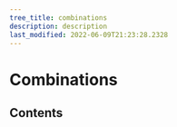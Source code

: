 ```yaml
---
tree_title: combinations
description: description
last_modified: 2022-06-09T21:23:28.2328
---
```


# Combinations

## Contents
